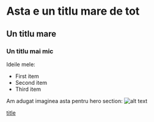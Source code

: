 # Asta e un titlu mare de tot
## Un titlu mare
### Un titlu mai mic

Ideile mele:
- First item
- Second item
- Third item

Am adugat imaginea asta pentru hero section:
![alt text](src/assets/DSC01345.jpg)

[title](https://www.example.com)
